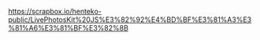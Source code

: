 https://scrapbox.io/henteko-public/LivePhotosKit%20JS%E3%82%92%E4%BD%BF%E3%81%A3%E3%81%A6%E3%81%BF%E3%82%8B
